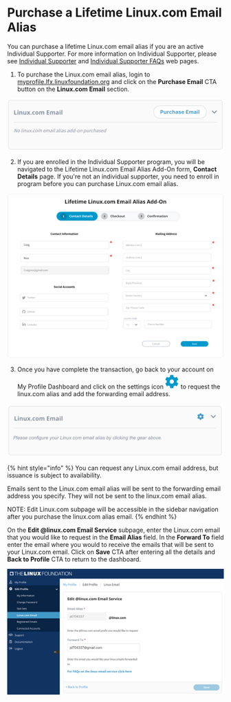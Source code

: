 # Purchase a Lifetime Linux.com Email Alias

You can purchase a lifetime Linux.com email alias if you are an active Individual Supporter. For more information on Individual Supporter, please see [Individual Supporter](https://www.linuxfoundation.org/about/individual-supporters/) and [Individual Supporter FAQs](https://www.linuxfoundation.org/about/individual-supporters/faq/#faq1) web pages.

1. To purchase the Linux.com email alias, login to [myprofile.lfx.linuxfoundation.org](https://myprofile.lfx.linuxfoundation.org/) and click on the **Purchase Email** CTA button on the **Linux.com Email** section.

![](../.gitbook/assets/email.png)

2. If you are enrolled in the Individual Supporter program, you will be navigated to the Lifetime Linux.com Email Alias Add-On form, **Contact Details** page. If you're not an individual supporter, you need to enroll in program before you can purchase Linux.com email alias.

![](../.gitbook/assets/linuxemailpurchaseflow.png)

3. Once you have complete the transaction, go back to your account on My Profile Dashboard and click on the settings icon![](../.gitbook/assets/settings%20%281%29.png)to request the linux.com alias and add the forwarding email address. 

![](../.gitbook/assets/email-not-configured%20%282%29.png)

{% hint style="info" %}
You can request any Linux.com email address, but issuance is subject to availability.

Emails sent to the Linux.com email alias will be sent to the forwarding email address you specify. They will not be sent to the linux.com email alias. 

NOTE: Edit Linux.com subpage will be accessible in the sidebar navigation after  you purchase the linux.com alias email.
{% endhint %}

On the **Edit @linux.com Email Service** subpage, enter the Linux.com email that you would like to request in the **Email Alias** field. In the **Forward To** field enter the email where you would to receive the emails that will be sent to your Linux.com email. Click on **Save** CTA after entering all the details and **Back to Profile** CTA to return to the dashboard.

![](../.gitbook/assets/linux.com.png)



